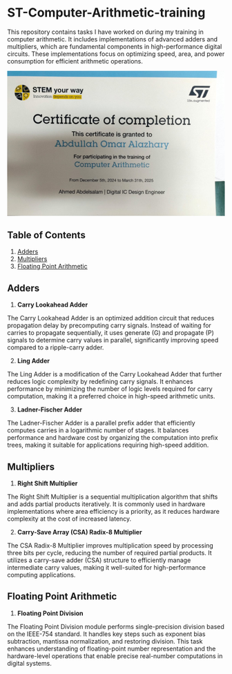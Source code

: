 # ST-Computer-Arithmetic-training

This repository contains tasks I have worked on during my training in computer arithmetic.
It includes implementations of advanced adders and multipliers, which are fundamental components
in high-performance digital circuits.
These implementations focus on optimizing speed, area, and power consumption for efficient arithmetic operations.

![Certificate](Certificate.jpg)

## Table of Contents

1. [Adders](#Adders)
2. [Multipliers](#Multipliers)
3. [Floating Point Arithmetic](#Floating-Point-Arithmetic)

## Adders

1. **Carry Lookahead Adder**

The Carry Lookahead Adder is an optimized addition circuit that reduces propagation delay
by precomputing carry signals. Instead of waiting for carries to propagate sequentially,
it uses generate (G) and propagate (P) signals to determine carry values in parallel,
significantly improving speed compared to a ripple-carry adder.

2. **Ling Adder**

The Ling Adder is a modification of the Carry Lookahead Adder that further reduces logic complexity
by redefining carry signals. It enhances performance by minimizing the number of logic levels
required for carry computation, making it a preferred choice in high-speed arithmetic units.

3. **Ladner-Fischer Adder**

The Ladner-Fischer Adder is a parallel prefix adder that efficiently computes carries in
a logarithmic number of stages. It balances performance and hardware cost by organizing
the computation into prefix trees, making it suitable for applications requiring high-speed addition.

## Multipliers

1. **Right Shift Multiplier**

The Right Shift Multiplier is a sequential multiplication algorithm that shifts and adds
partial products iteratively. It is commonly used in hardware implementations where area
efficiency is a priority, as it reduces hardware complexity at the cost of increased latency.

2. **Carry-Save Array (CSA) Radix-8 Multiplier**

The CSA Radix-8 Multiplier improves multiplication speed by processing three bits per cycle,
reducing the number of required partial products. It utilizes a carry-save adder (CSA) structure
to efficiently manage intermediate carry values, making it well-suited for high-performance
computing applications.

## Floating Point Arithmetic

1. **Floating Point Division**

The Floating Point Division module performs single-precision division based on the IEEE-754 standard.
It handles key steps such as exponent bias subtraction, mantissa normalization, and restoring division.
This task enhances understanding of floating-point number representation and the hardware-level operations
that enable precise real-number computations in digital systems.

